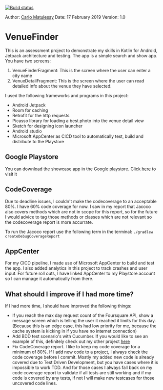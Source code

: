[![Build status](https://build.appcenter.ms/v0.1/apps/f3ff024a-5968-4ef5-bab6-150c89e4c7af/branches/master/badge)](https://appcenter.ms)

Author: [Carlo Matulessy](http://www.carlomatulessy.com/)
Date: 17 February 2019
Version: 1.0

# VenueFinder
This is an assessment project to demonstrate my skills in Kotlin for Android, Jetpack architecture and testing. The app is a simple search and show app. You have two screens:
1) VenueFinderFragment: This is the screen where the user can enter a city name
2) VenueDetailFragment: This is the screen where the user can read detailed info about the venue they have selected.

I used the following frameworks and programs in this project:
 * Android Jetpack
 * Room for caching
 * Retrofit for the http requests
 * Picasso library for loading a best photo into the venue detail view
 * Sketch for designing icon launcher
 * Android studio
 * Microsoft AppCenter as CICD tool to automatically test, build and distribute to the Playstore

## Google Playstore
You can download the showcase app in the Google playstore. Click [here](https://play.google.com/store/apps/details?id=com.carlomatulessy.venuefinder) to visit it

## CodeCoverage
Due to deadline issues, I couldn't make the codecoverage to an acceptable 80%. I have 60% code coverage for now. I saw in my report that Jacoco also covers methods which are not in scope for this report, so for the future I would advice to tag those methods or classes which are not relevant so the codecoverage report is more accurrate.

To run the Jacoco report use the following term in the terminal:
`./gradlew createDebugCoverageReport`

## AppCenter
For my CICD pipeline, I made use of Microsoft AppCenter to build and test the app. I also added analytics in this project to track crashes and user input. For future roll outs, I have linked AppCenter to my Playstore account so I can manage it automatically from there.

## What should I improve if I had more time?
If I had more time, I should have improved the following things:
 * If you reach the max day request count of the Foursquare API, show a message screen which is telling the user it reached it limits for this day. (Because this is an edge case, this had low priority for me, because the cache system is kicking in if you have no internet connection)
 * Add BDD test scenario's with Cucumber. If you would like to see an example of this, definitely check out my other project [here](https://github.com/cmatulessy/Issue-Tracker)
 * Fix CodeCoverage report. I like to keep my code coverage for a minimum of 80%. If I add new code to a project, I always check the code coverage before I commit. Mostly my added new code is already covered due to Test Driven Development, but you have cases where it is impossible to work TDD. And for those cases I always fall back on my code coverage report to validate if all tests are still working and if my code is covered by any tests, if not I will make new testcases for those uncovered code lines.
